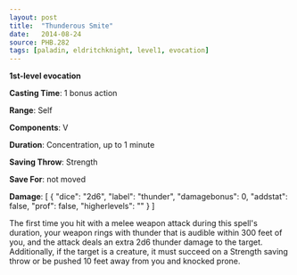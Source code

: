 ```yaml
---
layout: post
title:  "Thunderous Smite"
date:   2014-08-24
source: PHB.282
tags: [paladin, eldritchknight, level1, evocation]
---
```


**1st-level evocation**

**Casting Time**: 1 bonus action

**Range**: Self

**Components**: V

**Duration**: Concentration, up to 1 minute

**Saving Throw**: Strength

**Save For**: not moved

**Damage**: [ { "dice": "2d6", "label": "thunder", "damagebonus": 0, "addstat": false, "prof": false, "higherlevels": "" } ]

The first time you hit with a melee weapon attack during this spell's duration, your weapon rings with thunder that is audible within 300 feet of you, and the attack deals an extra 2d6 thunder damage to the target. Additionally, if the target is a creature, it must succeed on a Strength saving throw or be pushed 10 feet away from you and knocked prone.